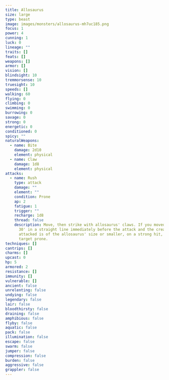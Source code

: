 ```yaml
---
title: Allosaurus
size: large
type: beast
image: images/monsters/allosaurus-mh7uc185.png
focus: 1
power: 4
cunning: 1
luck: 0
lineage: ""
traits: []
feats: []
weapons: []
armor: []
vision: []
blindsight: 10
tremmorsense: 10
truesight: 10
speeds: []
walking: 60
flying: 0
climbing: 0
swimming: 0
burrowing: 0
savage: 0
strong: 0
energetic: 0
conditioned: 0
spicy: ""
naturalWeapons:
  - name: Bite
    damage: 2d10
    element: physical
  - name: Claw
    damage: 1d8
    element: physical
attacks:
  - name: Rush
    type: attack
    damage: ""
    element: ""
    condition: Prone
    ap: 2
    fatigue: 1
    trigger: ""
    recharge: 1d8
    thread: false
    description: Move, then strike with allosaurus' claws. If you moved more than
      30' in a straight line immediately before the attack and the creature
      attacked is of the allosaurus' size or smaller, on a strong hit, knock the
      target prone.
techniques: []
cantrips: []
charms: []
upcast: 0
hp: 5
armored: 2
resistance: []
immunity: []
vulnerable: []
ancient: false
unrelenting: false
undying: false
legendary: false
lair: false
bloodthirsty: false
draining: false
amphibious: false
flyby: false
aquatic: false
pack: false
illumination: false
escape: false
swarm: false
jumper: false
compression: false
burden: false
aggressive: false
grappler: false
---
```


